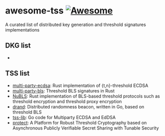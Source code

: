 # awesome-tss [![Awesome](https://cdn.rawgit.com/sindresorhus/awesome/d7305f38d29fed78fa85652e3a63e154dd8e8829/media/badge.svg)](https://github.com/sindresorhus/awesome)
A curated list of distributed key generation and threshold signatures implementations


## DKG list
* 
## TSS list
* [multi-party-ecdsa](https://github.com/ZenGo-X/multi-party-ecdsa): Rust implementation of {t,n}-threshold ECDSA 
* [multi-party-bls](https://github.com/ZenGo-X/multi-party-bls): Threshold BLS signatures in Rust
* [NuBLS](https://github.com/nucypher/NuBLS): Rust implementation of BLS-based threshold protocols such as threshold encryption and threshold proxy encryption
* [drand](https://drand.love/docs/cryptography/): Distributed randomness beacon, written in Go, based on threshold BLS
* [tss-lib](https://github.com/binance-chain/tss-lib): Go code for Multiparty ECDSA and EdDSA
* [protect](https://github.com/jasonkresch/protect): A Platform for Robust Threshold Cryptography based on Asynchronous Publicly Verifiable Secret Sharing with Tunable Security
